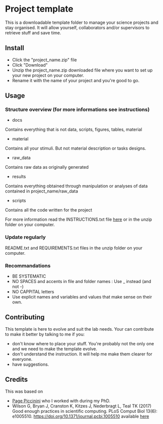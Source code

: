 # Project template

This is a downloadable template folder to manage your science projects and stay organised.
It will allow yourself, collaborators and/or supervisors to retrieve stuff and save time.

## Install

- Click the "project_name.zip" file
- Click "Download"
- Unzip the project_name.zip downloaded file where you want to set up your new project on your computer.
- Rename it with the name of your project and you're good to go.

## Usage

### Structure overview (for more informations see instructions)

- docs

Contains everything that is not data, scripts, figures, tables, material

- material

Contains all your stimuli. But not material description or tasks designs.

- raw_data

Contains raw data as originally generated

- results

Contains everything obtained through manipulation or analyses of data contained in project_name/raw_data

- scripts

Contains all the code written for the project

For more information read the INSTRUCTIONS.txt file [here](https://github.com/llestanc/project_template/blob/master/project_name/INSTRUCTIONS.txt) or in the unzip folder on your computer.

### Update regularly

README.txt and REQUIREMENTS.txt files in the unzip folder on your computer.

### Recommandations

- BE SYSTEMATIC
- NO SPACES and accents in file and folder names : Use _ instead (and not -)
- NO CAPPITAL letters
- Use explicit names and variables and values that make sense on their own.

## Contributing

This template is here to evolve and suit the lab needs.
Your can contribute to make it better by talking to me if you:
- don't know where to place your stuff. You're probably not the only one and we need to make the template evolve.
- don't understand the instruction. It will help me make them clearer for everyone.
- have suggestions.

## Credits

This was based on
- [Page Piccinini](https://pagepiccinini.com/r-course/lesson-1-r-basics/) who I worked with during my PhD.
- Wilson G, Bryan J, Cranston K, Kitzes J, Nederbragt L, Teal TK (2017) Good enough practices in scientific computing. PLoS Comput Biol 13(6): e1005510. <https://doi.org/10.1371/journal.pcbi.1005510> available [here](https://github.com/llestanc/project_template/blob/master/docs/litterature/1609.00037.pdf)
